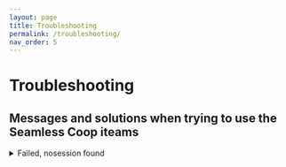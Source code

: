 ```yaml
---
layout: page
title: Troubleshooting
permalink: /troubleshooting/
nav_order: 5
---
```

# Troubleshooting

## Messages and solutions when trying to use the Seamless Coop iteams

<details markdown="block">
<summary> Failed, nosession found </summary>

>To connect, one player must use the Tiny Great Pot. After that, all other players must use the Effigy of Malenia.

>Proceed with the following debugging steps:
>1. Purchase the game on Steam. Piracy is not supported and won't ever be. The mod will not work unless everyone has a unique copy.

>2. Make sure everyone playing has the same Elden Ring version. Version can be seen at the title screen, bottom right.

>3. Make sure everyone is running the same Seamless Coop version.

>4. If anyone uses other mods, you need to double check that the correct launcher is being used. It's possible one person did not launch the correct version of the game to play with others.
><b><u>NOTE:Make</u></b> sure everyone is using the same regulation.bin file mods.

><b><u>IMPORTANT NOTE:</u></b> Both of these versions are listed in the start menu. You can share pics to verify you match.

>5. Make sure everyone has set the same password in the seamlesscoopsettings.ini. You must save the file and restart the game entirely for the new password to be registered.

>6. Everyone must be connected to Steam's Friends network.

>7. Verify game files in steam. It should verify rougly 450-600 files else try again.

> <b><u>NOTE:</u></b> During Steam maintenance, connectivity will go offline. This usually doesn't last more than a few minutes.

>8. Do not block any players  on Steam in your group.

>9. If all the above checks out, test out your connection in vanilla Elden Ring. If that works, Seamless Coop has been blocked by your firewall or antivirus.

><b>EXTRA: If you trust other people in the session and don't mind them knowing your IP address</b>, you can improve the connection quality by sharing your IP directly.
<b>In Steam, Steam => Settings => In-Game => Steam Networking and set it to "Always".</b>
</details>
